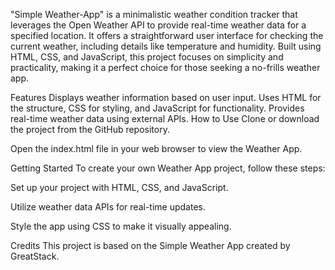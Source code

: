 "Simple Weather-App" is a minimalistic weather condition tracker that leverages the Open Weather API to provide real-time weather data for a specified location. It offers a straightforward user interface for checking the current weather, including details like temperature and humidity. Built using HTML, CSS, and JavaScript, this project focuses on simplicity and practicality, making it a perfect choice for those seeking a no-frills weather app.

Features
Displays weather information based on user input.
Uses HTML for the structure, CSS for styling, and JavaScript for functionality.
Provides real-time weather data using external APIs.
How to Use
Clone or download the project from the GitHub repository.

Open the index.html file in your web browser to view the Weather App.

Getting Started
To create your own Weather App project, follow these steps:

Set up your project with HTML, CSS, and JavaScript.

Utilize weather data APIs for real-time updates.

Style the app using CSS to make it visually appealing.

Credits
This project is based on the Simple Weather App created by 
GreatStack.